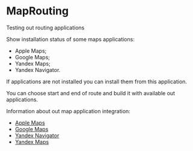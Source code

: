 MapRouting
==========

Testing out routing applications

Show installation status of some maps applications:

* Apple Maps;
* Google Maps;
* Yandex Maps;
* Yandex Navigator.

If applications are not installed you can install them from this application.

You can choose start and end of route and build it with available out applications.

Information about out map application integration:

* [Apple Maps](http://developer.apple.com/library/ios/#featuredarticles/iPhoneURLScheme_Reference/Articles/MapLinks.html)
* [Google Maps](https://developers.google.com/maps/documentation/ios/urlscheme)
* [Yandex Navigator](https://github.com/yandexmobile/yandexmapkit-ios/wiki/%D0%98%D0%BD%D1%82%D0%B5%D0%B3%D1%80%D0%B0%D1%86%D0%B8%D1%8F-%D1%81-%D0%AF%D0%BD%D0%B4%D0%B5%D0%BA%D1%81.%D0%9D%D0%B0%D0%B2%D0%B8%D0%B3%D0%B0%D1%82%D0%BE%D1%80%D0%BE%D0%BC)
* [Yandex Maps](http://clubs.ya.ru/mobilemaps/replies.xml?item_no=53530)
